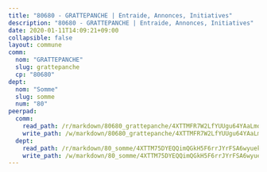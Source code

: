 ```yaml
---
title: "80680 - GRATTEPANCHE | Entraide, Annonces, Initiatives"
description: "80680 - GRATTEPANCHE | Entraide, Annonces, Initiatives"
date: 2020-01-11T14:09:21+09:00
collapsible: false
layout: commune
comm:
  nom: "GRATTEPANCHE"
  slug: grattepanche
  cp: "80680"
dept:
  nom: "Somme"
  slug: somme
  num: "80"
peerpad:
  comm:
    read_path: /r/markdown/80680_grattepanche/4XTTMFR7W2LfYUUgu64YAaLmqkUgvv8kTLvW1AiPFYL19aJHj
    write_path: /w/markdown/80680_grattepanche/4XTTMFR7W2LfYUUgu64YAaLmqkUgvv8kTLvW1AiPFYL19aJHj-K3TgUMRvv8jLWjGFwf4tjjRmXSBy3XkWGqCCPNt7oa8mK19GgUXBwyM3bxMrqGK21kWfDKngMRAKtXqmMdkJgmPWkdA52dhtboAQtr8BRn92yWmCT5b6D1UNDFQE5sQQqZ38pRfK
  dept:
    read_path: /r/markdown/80_somme/4XTTM75DYEQQimQGkH5F6rrJYrFSA6wyuekdgioEx7v45YjSw
    write_path: /w/markdown/80_somme/4XTTM75DYEQQimQGkH5F6rrJYrFSA6wyuekdgioEx7v45YjSw-K3TgTuB1DbUNHuFo9Fhh6JTUriPx8E5izGkmw9RSNTjUtMFPoZhqqp87szE8th3EytWSHGdhUuQUPjam8aJZh1SdH8pL3ibgUbMdNhU17kjAmSa49LMB2GjXvVwDVurE8mgce3XM
---
```


